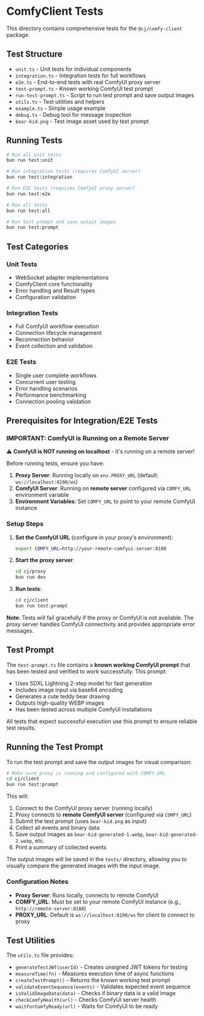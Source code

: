 # ComfyClient Tests

This directory contains comprehensive tests for the `@cj/comfy-client` package.

## Test Structure

- `unit.ts` - Unit tests for individual components
- `integration.ts` - Integration tests for full workflows
- `e2e.ts` - End-to-end tests with real ComfyUI proxy server
- `test-prompt.ts` - Known working ComfyUI test prompt
- `run-test-prompt.ts` - Script to run test prompt and save output images
- `utils.ts` - Test utilities and helpers
- `example.ts` - Simple usage example
- `debug.ts` - Debug tool for message inspection
- `bear-kid.png` - Test image asset used by test prompt

## Running Tests

```bash
# Run all unit tests
bun run test:unit

# Run integration tests (requires ComfyUI server)
bun run test:integration

# Run E2E tests (requires ComfyUI proxy server)
bun run test:e2e

# Run all tests
bun run test:all

# Run test prompt and save output images
bun run test:prompt
```

## Test Categories

### Unit Tests
- WebSocket adapter implementations
- ComfyClient core functionality
- Error handling and Result types
- Configuration validation

### Integration Tests
- Full ComfyUI workflow execution
- Connection lifecycle management
- Reconnection behavior
- Event collection and validation

### E2E Tests
- Single user complete workflows
- Concurrent user testing
- Error handling scenarios
- Performance benchmarking
- Connection pooling validation

## Prerequisites for Integration/E2E Tests

### IMPORTANT: ComfyUI is Running on a Remote Server

⚠️ **ComfyUI is NOT running on localhost** - it's running on a remote server!

Before running tests, ensure you have:

1. **Proxy Server**: Running locally on `env.PROXY_URL` (default: `ws://localhost:8190/ws`)
2. **ComfyUI Server**: Running on **remote server** configured via `COMFY_URL` environment variable
3. **Environment Variables**: Set `COMFY_URL` to point to your remote ComfyUI instance

### Setup Steps

1. **Set the ComfyUI URL** (configure in your proxy's environment):
   ```bash
   export COMFY_URL=http://your-remote-comfyui-server:8188
   ```

2. **Start the proxy server**:
   ```bash
   cd cj/proxy
   bun run dev
   ```

3. **Run tests**:
   ```bash
   cd cj/client
   bun run test:prompt
   ```

**Note**: Tests will fail gracefully if the proxy or ComfyUI is not available. The proxy server handles ComfyUI connectivity and provides appropriate error messages.

## Test Prompt

The `test-prompt.ts` file contains a **known working ComfyUI prompt** that has been tested and verified to work successfully. This prompt:

- Uses SDXL Lightning 2-step model for fast generation
- Includes image input via base64 encoding
- Generates a cute teddy bear drawing
- Outputs high-quality WEBP images
- Has been tested across multiple ComfyUI installations

All tests that expect successful execution use this prompt to ensure reliable test results.

## Running the Test Prompt

To run the test prompt and save the output images for visual comparison:

```bash
# Make sure proxy is running and configured with COMFY_URL
cd cj/client
bun run test:prompt
```

This will:
1. Connect to the ComfyUI proxy server (running locally)
2. Proxy connects to **remote ComfyUI server** (configured via `COMFY_URL`)
3. Submit the test prompt (uses `bear-kid.png` as input)
4. Collect all events and binary data
5. Save output images as `bear-kid-generated-1.webp`, `bear-kid-generated-2.webp`, etc.
6. Print a summary of collected events

The output images will be saved in the `tests/` directory, allowing you to visually compare the generated images with the input image.

### Configuration Notes

- **Proxy Server**: Runs locally, connects to remote ComfyUI
- **COMFY_URL**: Must be set to your remote ComfyUI instance (e.g., `http://remote-server:8188`)
- **PROXY_URL**: Default is `ws://localhost:8190/ws` for client to connect to proxy

## Test Utilities

The `utils.ts` file provides:
- `generateTestJWT(userId)` - Creates unsigned JWT tokens for testing
- `measureTime(fn)` - Measures execution time of async functions
- `createTestPrompt()` - Returns the known working test prompt
- `validateEventSequence(events)` - Validates expected event sequence
- `isValidImageData(data)` - Checks if binary data is a valid image
- `checkComfyHealth(url)` - Checks ComfyUI server health
- `waitForComfyReady(url)` - Waits for ComfyUI to be ready
